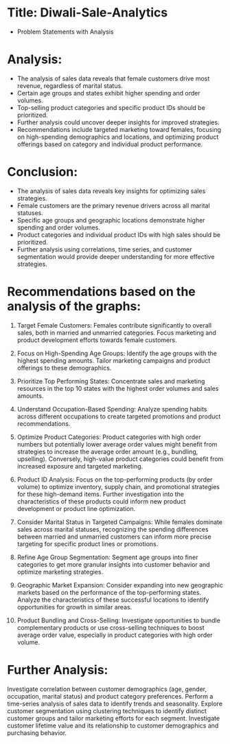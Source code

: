 # Title: Diwali-Sale-Analytics

- Problem Statements with Analysis

# Analysis:

- The analysis of sales data reveals that female customers drive most revenue, regardless of marital status.
- Certain age groups and states exhibit higher spending and order volumes.
- Top-selling product categories and specific product IDs should be prioritized.
- Further analysis could uncover deeper insights for improved strategies.
- Recommendations include targeted marketing toward females, focusing on high-spending demographics and locations, and optimizing product offerings based on category and 
  individual product performance.


# Conclusion:

- The analysis of sales data reveals key insights for optimizing sales strategies.
- Female customers are the primary revenue drivers across all marital statuses.
- Specific age groups and geographic locations demonstrate higher spending and order volumes.
- Product categories and individual product IDs with high sales should be prioritized.
- Further analysis using correlations, time series, and customer segmentation would provide deeper understanding for more effective strategies.


# Recommendations based on the analysis of the graphs:

1. Target Female Customers: Females contribute significantly to overall sales, both in married and unmarried categories.  Focus marketing and product development efforts towards female customers.

2. Focus on High-Spending Age Groups:  Identify the age groups with the highest spending amounts. Tailor marketing campaigns and product offerings to these demographics.

3. Prioritize Top Performing States: Concentrate sales and marketing resources in the top 10 states with the highest order volumes and sales amounts.

4. Understand Occupation-Based Spending: Analyze spending habits across different occupations to create targeted promotions and product recommendations.

5. Optimize Product Categories:  Product categories with high order numbers but potentially lower average order values might benefit from strategies to increase the average order amount (e.g., bundling, upselling).  Conversely, high-value product categories could benefit from increased exposure and targeted marketing.

6. Product ID Analysis: Focus on the top-performing products (by order volume) to optimize inventory, supply chain, and promotional strategies for these high-demand items. Further investigation into the characteristics of these products could inform new product development or product line optimization.

7. Consider Marital Status in Targeted Campaigns: While females dominate sales across marital statuses, recognizing the spending differences between married and unmarried customers can inform more precise targeting for specific product lines or promotions.

8. Refine Age Group Segmentation: Segment age groups into finer categories to get more granular insights into customer behavior and optimize marketing strategies.

9. Geographic Market Expansion: Consider expanding into new geographic markets based on the performance of the top-performing states. Analyze the characteristics of these successful locations to identify opportunities for growth in similar areas.

10. Product Bundling and Cross-Selling: Investigate opportunities to bundle complementary products or use cross-selling techniques to boost average order value, especially in product categories with high order volume.

# Further Analysis:
Investigate correlation between customer demographics (age, gender, occupation, marital status) and product category preferences.
Perform a time-series analysis of sales data to identify trends and seasonality.
Explore customer segmentation using clustering techniques to identify distinct customer groups and tailor marketing efforts for each segment.
Investigate customer lifetime value and its relationship to customer demographics and purchasing behavior.
